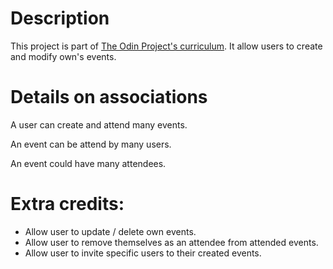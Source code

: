 # Description

This project is part of [The Odin Project's curriculum](https://www.theodinproject.com/lessons/ruby-on-rails-private-events). It allow users to create and modify own's events.

# Details on associations

A user can create and attend many events.

An event can be attend by many users.

An event could have many attendees.

# Extra credits:

- Allow user to update / delete own events.
- Allow user to remove themselves as an attendee from attended events.
- Allow user to invite specific users to their created events.
